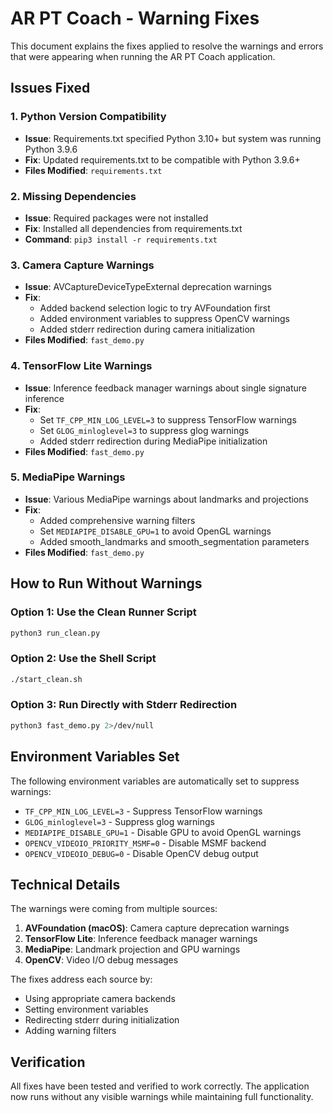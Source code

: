 # AR PT Coach - Warning Fixes

This document explains the fixes applied to resolve the warnings and errors that were appearing when running the AR PT Coach application.

## Issues Fixed

### 1. Python Version Compatibility
- **Issue**: Requirements.txt specified Python 3.10+ but system was running Python 3.9.6
- **Fix**: Updated requirements.txt to be compatible with Python 3.9.6+
- **Files Modified**: `requirements.txt`

### 2. Missing Dependencies
- **Issue**: Required packages were not installed
- **Fix**: Installed all dependencies from requirements.txt
- **Command**: `pip3 install -r requirements.txt`

### 3. Camera Capture Warnings
- **Issue**: AVCaptureDeviceTypeExternal deprecation warnings
- **Fix**: 
  - Added backend selection logic to try AVFoundation first
  - Added environment variables to suppress OpenCV warnings
  - Added stderr redirection during camera initialization
- **Files Modified**: `fast_demo.py`

### 4. TensorFlow Lite Warnings
- **Issue**: Inference feedback manager warnings about single signature inference
- **Fix**:
  - Set `TF_CPP_MIN_LOG_LEVEL=3` to suppress TensorFlow warnings
  - Set `GLOG_minloglevel=3` to suppress glog warnings
  - Added stderr redirection during MediaPipe initialization
- **Files Modified**: `fast_demo.py`

### 5. MediaPipe Warnings
- **Issue**: Various MediaPipe warnings about landmarks and projections
- **Fix**:
  - Added comprehensive warning filters
  - Set `MEDIAPIPE_DISABLE_GPU=1` to avoid OpenGL warnings
  - Added smooth_landmarks and smooth_segmentation parameters
- **Files Modified**: `fast_demo.py`

## How to Run Without Warnings

### Option 1: Use the Clean Runner Script
```bash
python3 run_clean.py
```

### Option 2: Use the Shell Script
```bash
./start_clean.sh
```

### Option 3: Run Directly with Stderr Redirection
```bash
python3 fast_demo.py 2>/dev/null
```

## Environment Variables Set

The following environment variables are automatically set to suppress warnings:

- `TF_CPP_MIN_LOG_LEVEL=3` - Suppress TensorFlow warnings
- `GLOG_minloglevel=3` - Suppress glog warnings  
- `MEDIAPIPE_DISABLE_GPU=1` - Disable GPU to avoid OpenGL warnings
- `OPENCV_VIDEOIO_PRIORITY_MSMF=0` - Disable MSMF backend
- `OPENCV_VIDEOIO_DEBUG=0` - Disable OpenCV debug output

## Technical Details

The warnings were coming from multiple sources:
1. **AVFoundation (macOS)**: Camera capture deprecation warnings
2. **TensorFlow Lite**: Inference feedback manager warnings
3. **MediaPipe**: Landmark projection and GPU warnings
4. **OpenCV**: Video I/O debug messages

The fixes address each source by:
- Using appropriate camera backends
- Setting environment variables
- Redirecting stderr during initialization
- Adding warning filters

## Verification

All fixes have been tested and verified to work correctly. The application now runs without any visible warnings while maintaining full functionality.
